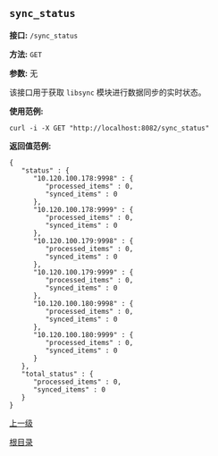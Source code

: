 `sync_status`
----------

**接口:** `/sync_status`

**方法:** `GET`

**参数:** 无

该接口用于获取 `libsync` 模块进行数据同步的实时状态。

**使用范例:**

    curl -i -X GET "http://localhost:8082/sync_status"

**返回值范例:**

	{
	   "status" : {
	      "10.120.100.178:9998" : {
	         "processed_items" : 0,
	         "synced_items" : 0
	      },
	      "10.120.100.178:9999" : {
	         "processed_items" : 0,
	         "synced_items" : 0
	      },
	      "10.120.100.179:9998" : {
	         "processed_items" : 0,
	         "synced_items" : 0
	      },
	      "10.120.100.179:9999" : {
	         "processed_items" : 0,
	         "synced_items" : 0
	      },
	      "10.120.100.180:9998" : {
	         "processed_items" : 0,
	         "synced_items" : 0
	      },
	      "10.120.100.180:9999" : {
	         "processed_items" : 0,
	         "synced_items" : 0
	      }
	   },
	   "total_status" : {
	      "processed_items" : 0,
	      "synced_items" : 0
	   }
	}
[上一级](../ha.md)

[根目录](../../index.md)